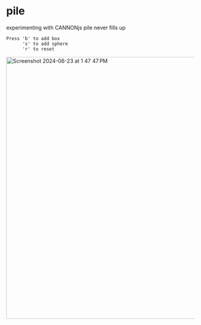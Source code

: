 # pile
experimenting with CANNONjs
pile never fills up
```
Press 'b' to add box
      's' to add sphere
      'r' to reset
```
<img width="700" alt="Screenshot 2024-06-23 at 1 47 47 PM" src="https://github.com/nhi1e/threejs/assets/146490972/1a4d1c06-a8f7-4950-808f-1c896594def6">
